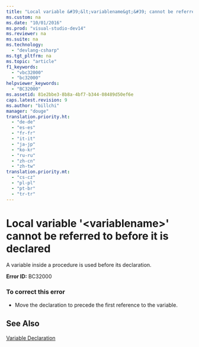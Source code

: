 ```yaml
---
title: "Local variable &#39;&lt;variablename&gt;&#39; cannot be referred to before it is declared"
ms.custom: na
ms.date: "10/01/2016"
ms.prod: "visual-studio-dev14"
ms.reviewer: na
ms.suite: na
ms.technology: 
  - "devlang-csharp"
ms.tgt_pltfrm: na
ms.topic: "article"
f1_keywords: 
  - "vbc32000"
  - "bc32000"
helpviewer_keywords: 
  - "BC32000"
ms.assetid: 81e2bbe3-8b8a-4bf7-b344-08489d50ef6e
caps.latest.revision: 9
ms.author: "billchi"
manager: "douge"
translation.priority.ht: 
  - "de-de"
  - "es-es"
  - "fr-fr"
  - "it-it"
  - "ja-jp"
  - "ko-kr"
  - "ru-ru"
  - "zh-cn"
  - "zh-tw"
translation.priority.mt: 
  - "cs-cz"
  - "pl-pl"
  - "pt-br"
  - "tr-tr"
---
```

# Local variable &#39;&lt;variablename&gt;&#39; cannot be referred to before it is declared
A variable inside a procedure is used before its declaration.  
  
 **Error ID:** BC32000  
  
### To correct this error  
  
-   Move the declaration to precede the first reference to the variable.  
  
## See Also  
 [Variable Declaration](../Topic/Variable%20Declaration%20in%20Visual%20Basic.md)